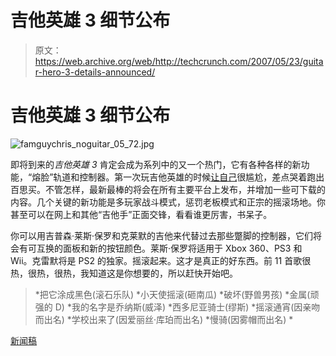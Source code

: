 # 吉他英雄 3 细节公布

> 原文：<https://web.archive.org/web/http://techcrunch.com/2007/05/23/guitar-hero-3-details-announced/>

# 吉他英雄 3 细节公布

![famguychris_noguitar_05_72.jpg](img/6022a63a4aad1ca82175ea9429287a6c.png)

即将到来的*吉他英雄 3* 肯定会成为系列中的又一个热门，它有各种各样的新功能，“熔脸”轨道和控制器。第一次玩吉他英雄的时候[让自己](https://web.archive.org/web/20210227222413/http://crunchgear.com/2007/01/30/anthrax-guitarist-cant-play-his-own-song-in-gh2/)很尴尬，差点哭着跑出百思买。不管怎样，最新最棒的将会在所有主要平台上发布，并增加一些可下载的内容。几个关键的新功能是多玩家战斗模式，惩罚老板模式和正宗的摇滚场地。你甚至可以在网上和其他“吉他手”正面交锋，看看谁更厉害，书呆子。

你可以用吉普森·莱斯·保罗和克莱默的吉他来代替过去那些蹩脚的控制器，它们将会有可互换的面板和新的按钮颜色。莱斯·保罗将适用于 Xbox 360、PS3 和 Wii。克雷默将是 PS2 的独家。摇滚起来。这才是真正的好东西。前 11 首歌很热，很热，很热，我知道这是你想要的，所以赶快开始吧。

> *把它涂成黑色(滚石乐队)
> *小天使摇滚(砸南瓜)
> *破坏(野兽男孩)
> *金属(顽强的 D)
> *我的名字是乔纳斯(威泽)
> *西多尼亚骑士(缪斯)
> *摇滚通宵(因亲吻而出名)
> *学校出来了(因爱丽丝·库珀而出名)
> *慢骑(因雾帽而出名)
> *

[新闻稿](https://web.archive.org/web/20210227222413/http://investor.activision.com/releasedetail.cfm?ReleaseID=245046)